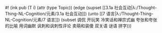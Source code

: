 #! (ink pub (T i) (attr (type Topic)) (edge (supset [[3.1a 社会互动|λ:/Thought-Thing-NL-Cognition/元素/3.1a 社会互动]]) (unto [[7 语言|λ:/Thought-Thing-NL-Cognition/元素/7 语言]]) (subset 调侃 开玩笑 冷笑话和禅宗式幽 夸张和夸张的比喻 用词幽默 讽刺和讽刺性评论 卖萌和装傻 双关语 谜语 拼字)))